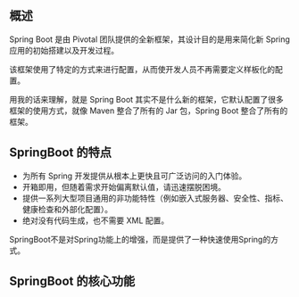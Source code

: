 ## 概述

Spring Boot 是由 Pivotal 团队提供的全新框架，其设计目的是用来简化新 Spring 应用的初始搭建以及开发过程。

该框架使用了特定的方式来进行配置，从而使开发人员不再需要定义样板化的配置。

用我的话来理解，就是 Spring Boot 其实不是什么新的框架，它默认配置了很多框架的使用方式，就像 Maven 整合了所有的 Jar 包，Spring Boot 整合了所有的框架。

## SpringBoot 的特点

- 为所有 Spring 开发提供从根本上更快且可广泛访问的入门体验。
- 开箱即用，但随着需求开始偏离默认值，请迅速摆脱困境。
- 提供一系列大型项目通用的非功能特性（例如嵌入式服务器、安全性、指标、健康检查和外部化配置）。
- 绝对没有代码生成，也不需要 XML 配置。

SpringBoot不是对Spring功能上的增强，而是提供了一种快速使用Spring的方式。

## SpringBoot 的核心功能





